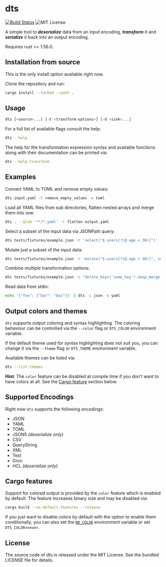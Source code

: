 # dts

[![Build Status](https://github.com/martinohmann/dts/workflows/ci/badge.svg)](https://github.com/martinohmann/dts/actions?query=workflow%3Aci)
![MIT License](https://img.shields.io/github/license/martinohmann/dts?color=blue)

A simple tool to _**deserialize**_ data from an input encoding, _**transform**_
it and _**serialize**_ it back into an output encoding.

Requires rust >= 1.56.0.

## Installation from source

This is the only install option available right now.

Clone the repository and run:

```sh
cargo install --locked --path .
```

## Usage

```sh
dts [<source>...] [-t <transform-options>] [-O <sink>...]
```

For a full list of available flags consult the help:

```sh
dts --help
```

The help for the transformation expression syntax and available functions along
with their documentation can be printed via:

```sh
dts --help-transform
```

## Examples

Convert YAML to TOML and remove empty values:

```sh
dts input.yaml -t remove_empty_values -o toml
```

Load all YAML files from sub directories, flatten nested arrays and merge them into one:

```sh
dts . --glob '**/*.yaml' -t flatten output.yaml
```

Select a subset of the input data via JSONPath query:

```sh
dts tests/fixtures/example.json -t 'select("$.users[?(@.age < 30)]")'
```

Mutate just a subset of the input data:

```sh
dts tests/fixtures/example.json -t 'mutate("$.users[?(@.age > 30)]", sort().flatten())'
```

Combine multiple transformation options:

```sh
dts tests/fixtures/example.json -t "delete_keys('some_key').deep_merge.select('[*]').flatten.select('[*].id')"
```

Read data from stdin:

```sh
echo '{"foo": {"bar": "baz"}}' | dts -i json -o yaml
```

## Output colors and themes

`dts` supports output coloring and syntax highlighting. The coloring behaviour
can be controlled via the `--color` flag or `DTS_COLOR` environment variable.

If the default theme used for syntax highlighting does not suit you, you can
change it via the `--theme` flag or `DTS_THEME` environment variable.

Available themes can be listed via:

```sh
dts --list-themes
```

**Hint**: The `color` feature can be disabled at compile time if you don't want
to have colors at all. See the [Cargo feature](#cargo-features) section below.

## Supported Encodings

Right now `dts` supports the following encodings:

- JSON
- YAML
- TOML
- JSON5 _(deserialize only)_
- CSV
- QueryString
- XML
- Text
- Gron
- HCL _(deserialize only)_

## Cargo features

Support for colored output is provided by the `color` feature which is enabled
by default. The feature increases binary size and may be disabled via:

```sh
cargo build --no-default-features --release
```

If you just want to disable colors by default with the option to enable them
conditionally, you can also set the [`NO_COLOR`](https://no-color.org/)
environment variable or set `DTS_COLOR=never`.

## License

The source code of dts is released under the MIT License. See the bundled
LICENSE file for details.
